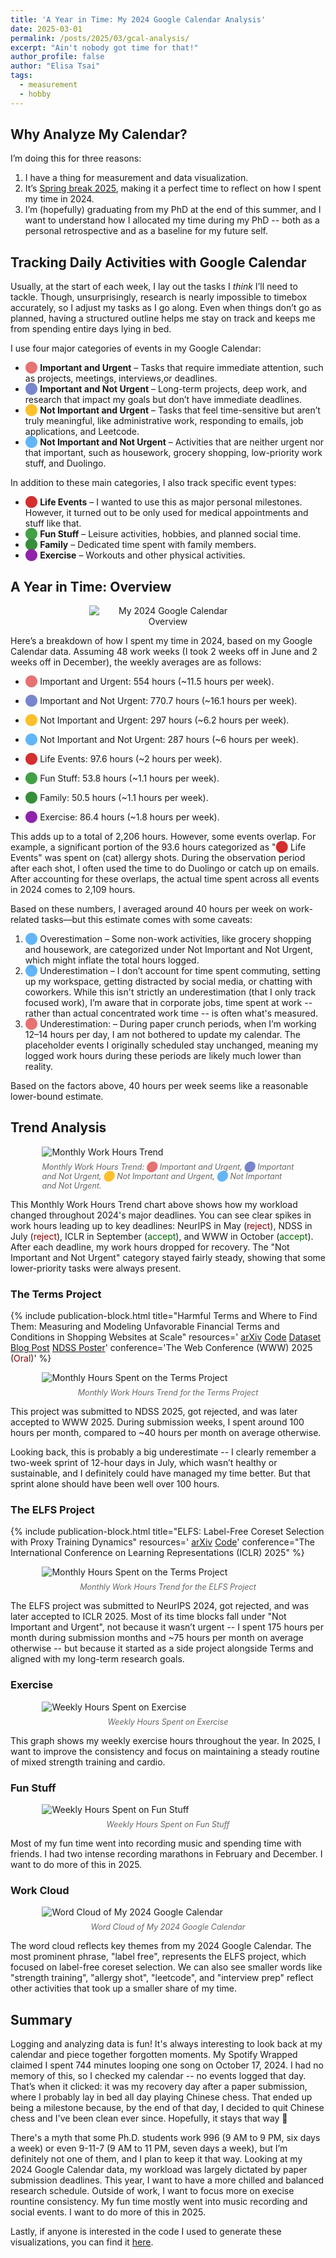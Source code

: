 ```yaml
---
title: 'A Year in Time: My 2024 Google Calendar Analysis'
date: 2025-03-01
permalink: /posts/2025/03/gcal-analysis/
excerpt: "Ain't nobody got time for that!"
author_profile: false
author: "Elisa Tsai"
tags:
  - measurement
  - hobby
---
```


## Why Analyze My Calendar?

I’m doing this for three reasons:
1. I have a thing for measurement and data visualization.
2. It’s [Spring break 2025](https://ro.umich.edu/sites/default/files/calendar/pdfs/Cal_2024-2025.pdf), making it a perfect time to reflect on how I spent my time in 2024.
3. I’m (hopefully) graduating from my PhD at the end of this summer, and I want to understand how I allocated my time during my PhD -- both as a personal retrospective and as a baseline for my future self.

## Tracking Daily Activities with Google Calendar


Usually, at the start of each week, I lay out the tasks I *think* I’ll need to tackle. Though, unsurprisingly, research is nearly impossible to timebox accurately, so I adjust my tasks as I go along. Even when things don’t go as planned, having a structured outline helps me stay on track and keeps me from spending entire days lying in bed.


I use four major categories of events in my Google Calendar:

<ul>
  <li><span style="color: #E57373;">&#11044;</span> <strong>Important and Urgent</strong> – Tasks that require immediate attention, such as projects, meetings, interviews,or deadlines.</li>
  <li><span style="color: #7986CB;">&#11044;</span> <strong>Important and Not Urgent</strong> – Long-term projects, deep work, and research that impact my goals but don’t have immediate deadlines.</li>
  <li><span style="color: #FBC02D;">&#11044;</span> <strong>Not Important and Urgent</strong> – Tasks that feel time-sensitive but aren’t truly meaningful, like administrative work, responding to emails, job applications, and Leetcode.</li>
  <li><span style="color: #64B5F6;">&#11044;</span> <strong>Not Important and Not Urgent</strong> – Activities that are neither urgent nor that important, such as housework, grocery shopping, low-priority work stuff, and Duolingo.</li>
</ul>

<p>In addition to these main categories, I also track specific event types:</p>

<ul>
  <li><span style="color: #D32F2F;">&#11044;</span> <strong>Life Events</strong> – I wanted to use this as major personal milestones. However, it turned out to be only used for medical appointments and stuff like that.</li>
  <li><span style="color: #43A047;">&#11044;</span> <strong>Fun Stuff</strong> – Leisure activities, hobbies, and planned social time.</li>
  <li><span style="color: #388E3C;">&#11044;</span> <strong>Family</strong> – Dedicated time spent with family members.</li>
  <li><span style="color: #8E24AA;">&#11044;</span> <strong>Exercise</strong> – Workouts and other physical activities.</li>
</ul>


## A Year in Time: Overview

<p align="center">
  <img src="/images/gcal_analysis/2024_gcal_overview.png" 
       style="max-width: 50%; 
              width: auto; 
              height: auto; 
              display: block; 
              margin: 0 auto;"
       alt="My 2024 Google Calendar Overview">
</p>


Here’s a breakdown of how I spent my time in 2024, based on my Google Calendar data. Assuming 48 work weeks (I took 2 weeks off in June and 2 weeks off in December), the weekly averages are as follows:

* <span style="color: #E57373;">⬤</span> Important and Urgent: 554 hours (~11.5 hours per week).
* <span style="color: #7986CB;">⬤</span> Important and Not Urgent: 770.7 hours (~16.1 hours per week).
* <span style="color: #FBC02D;">⬤</span> Not Important and Urgent: 297 hours (~6.2 hours per week).
* <span style="color: #64B5F6;">⬤</span> Not Important and Not Urgent: 287 hours (~6 hours per week).

* <span style="color: #D32F2F;">⬤</span> Life Events: 97.6 hours (~2 hours per week).
* <span style="color: #43A047;">⬤</span> Fun Stuff: 53.8 hours (~1.1 hours per week).
* <span style="color: #388E3C;">⬤</span> Family: 50.5 hours (~1.1 hours per week).
* <span style="color: #8E24AA;">⬤</span> Exercise: 86.4 hours (~1.8 hours per week).


This adds up to a total of 2,206 hours. However, some events overlap. For example, a significant portion of the 93.6 hours categorized as "<span style="color: #D32F2F;">⬤</span> Life Events" was spent on (cat) allergy shots. During the observation period after each shot, I often used the time to do Duolingo or catch up on emails. After accounting for these overlaps, the actual time spent across all events in 2024 comes to 2,109 hours.

Based on these numbers, I averaged around 40 hours per week on work-related tasks—but this estimate comes with some caveats:

1. <span style="color: #64B5F6;">⬤</span> Overestimation – Some non-work activities, like grocery shopping and housework, are categorized under Not Important and Not Urgent, which might inflate the total hours logged.
2. <span style="color: #64B5F6;">⬤</span> Underestimation – I don’t account for time spent commuting, setting up my workspace, getting distracted by social media, or chatting with coworkers. While this isn't strictly an underestimation (that I only track focused work), I’m aware that in corporate jobs, time spent at work -- rather than actual concentrated work time -- is often what's measured.
3. <span style="color: #E57373;">⬤</span> Underestimation: – During paper crunch periods, when I’m working 12–14 hours per day, I am not bothered to update my calendar. The placeholder events I originally scheduled stay unchanged, meaning my logged work hours during these periods are likely much lower than reality.

Based on the factors above, 40 hours per week seems like a reasonable lower-bound estimate.


## Trend Analysis

<div style="max-width: 700px; width: 80%; margin: 0 auto;">
  <img src="/images/gcal_analysis/monthly_work_hours_trend.png" 
       style="max-width: 100%; 
              width: auto; 
              height: auto; 
              display: block; 
              margin: 0 auto;"
       alt="Monthly Work Hours Trend">
  <p style="color: #666666; font-size: 0.9em; margin-top: 8px;">
    <em>Monthly Work Hours Trend: <span style="color: #E57373;">⬤</span> Important and Urgent, <span style="color: #7986CB;">⬤</span> Important and Not Urgent, <span style="color: #FBC02D;">⬤</span> Not Important and Urgent, <span style="color: #64B5F6;">⬤</span> Not Important and Not Urgent.</em>
  </p>
</div>

This Monthly Work Hours Trend chart above shows how my workload changed throughout 2024's major deadlines. You can see clear spikes in work hours leading up to key deadlines: NeurIPS in May (<span style="color: #880000">reject</span>), NDSS in July (<span style="color: #880000">reject</span>), ICLR in September (<span style="color: #006400">accept</span>), and WWW in October (<span style="color: #006400">accept</span>). After each deadline, my work hours dropped for recovery. The "Not Important and Not Urgent" category stayed fairly steady, showing that some lower-priority tasks were always present.




### The Terms Project



{% include publication-block.html 
  title="Harmful Terms and Where to Find Them: Measuring and Modeling Unfavorable Financial Terms and Conditions in Shopping Websites at Scale"
  resources='<i class="fas fa-file-pdf"></i> [arXiv](https://www.arxiv.org/abs/2502.01798) <i class="fab fa-github"></i> [Code](https://github.com/eltsai/term_miner) <i class="fas fa-database"> </i> [Dataset](https://huggingface.co/datasets/eltsai/ShopTC-100K) <i class="fab fa-blogger-b"> </i> [Blog Post](https://eltsai.github.io/posts/2025/02/harmful-terms/) <i class="fas fa-bookmark"></i> [NDSS Poster](https://www.ndss-symposium.org/wp-content/uploads/2025-poster-65.pdf)'
  conference='The Web Conference (WWW) 2025 (<span style="color: #880000">Oral</span>)'
%}

<div style="max-width: 700px; width: 80%; margin: 0 auto;">
  <img src="/images/gcal_analysis/monthly_term_project.png" 
       style="max-width: 100%; 
              width: auto; 
              height: auto; 
              display: block; 
              margin: 0 auto;"
       alt="Monthly Hours Spent on the Terms Project">
    <p style="color: #666666; font-size: 0.9em; margin-top: 8px; text-align: center;">
        <em>Monthly Work Hours Trend for the Terms Project</em>
    </p>
</div>



This project was submitted to NDSS 2025, got rejected, and was later accepted to WWW 2025. During submission weeks, I spent around 100 hours per month, compared to ~40 hours per month on average otherwise.

Looking back, this is probably a big underestimate -- I clearly remember a two-week sprint of 12-hour days in July, which wasn’t healthy or sustainable, and I definitely could have managed my time better. But that sprint alone should have been well over 100 hours.

### The ELFS Project


{% include publication-block.html 
    title="ELFS: Label-Free Coreset Selection with Proxy Training Dynamics"
    resources='<i class="fas fa-file-pdf"></i> [arXiv](https://arxiv.org/abs/2406.04273) <i class="fab fa-github"></i> [Code](https://github.com/eltsai/elfs)'
    conference="The International Conference on Learning Representations (ICLR) 2025"
%}


<div style="max-width: 700px; width: 80%; margin: 0 auto;">
  <img src="/images/gcal_analysis/monthly_elfs_project.png" 
       style="max-width: 100%; 
              width: auto; 
              height: auto; 
              display: block; 
              margin: 0 auto;"
       alt="Monthly Hours Spent on the Terms Project">
    <p style="color: #666666; font-size: 0.9em; margin-top: 8px; text-align: center;">
        <em>Monthly Work Hours Trend for the ELFS Project</em>
    </p>
</div>

The ELFS project was submitted to NeurIPS 2024, got rejected, and was later accepted to ICLR 2025. Most of its time blocks fall under "Not Important and Urgent", not because it wasn’t urgent -- I spent 175 hours per month during submission months and ~75 hours per month on average otherwise -- but because it started as a side project alongside Terms and aligned with my long-term research goals.

### Exercise

<div style="max-width: 700px; width: 80%; margin: 0 auto;">
  <img src="/images/gcal_analysis/weekly_exercise_hours_trend.png" 
       style="max-width: 100%; 
              width: auto; 
              height: auto; 
              display: block; 
              margin: 0 auto;"
       alt="Weekly Hours Spent on Exercise">
    <p style="color: #666666; font-size: 0.9em; margin-top: 8px; text-align: center;">
        <em>Weekly Hours Spent on Exercise</em>
    </p>
</div>

This graph shows my weekly exercise hours throughout the year. In 2025, I want to improve the consistency and focus on maintaining a steady routine of mixed strength training and cardio.


### Fun Stuff


<div style="max-width: 700px; width: 80%; margin: 0 auto;">
  <img src="/images/gcal_analysis/weekly_fun_hours_trend.png " 
       style="max-width: 100%; 
              width: auto; 
              height: auto; 
              display: block; 
              margin: 0 auto;"
       alt="Weekly Hours Spent on Fun Stuff">
    <p style="color: #666666; font-size: 0.9em; margin-top: 8px; text-align: center;">
        <em>Weekly Hours Spent on Fun Stuff</em>
    </p>
</div>


Most of my fun time went into recording music and spending time with friends. I had two intense recording marathons in February and December. I want to do more of this in 2025.

### Work Cloud

<div style="max-width: 700px; width: 80%; margin: 0 auto;">
  <img src="/images/gcal_analysis/wordcloud.png" 
       style="max-width: 100%; 
              width: auto; 
              height: auto; 
              display: block; 
              margin: 0 auto;"
       alt="Word Cloud of My 2024 Google Calendar">
    <p style="color: #666666; font-size: 0.9em; margin-top: 8px; text-align: center;">
        <em>Word Cloud of My 2024 Google Calendar</em>
    </p>
</div>

The word cloud reflects key themes from my 2024 Google Calendar. The most prominent phrase, "label free", represents the ELFS project, which focused on label-free coreset selection. We can also see smaller words like "strength training", "allergy shot", "leetcode", and "interview prep" reflect other activities that took up a smaller share of my time.


## Summary


Logging and analyzing data is fun! It's always interesting to look back at my calendar and piece together forgotten moments. My Spotify Wrapped claimed I spent 744 minutes looping one song on October 17, 2024. I had no memory of this, so I checked my calendar -- no events logged that day. That’s when it clicked: it was my recovery day after a paper submission, where I probably lay in bed all day playing Chinese chess. That ended up being a milestone because, by the end of that day, I decided to quit Chinese chess and I've been clean ever since. Hopefully, it stays that way 🤞

There's a myth that some Ph.D. students work 996 (9 AM to 9 PM, six days a week) or even 9-11-7 (9 AM to 11 PM, seven days a week), but I’m definitely not one of them, and I plan to keep it that way. Looking at my 2024 Google Calendar data, my workload was largely dictated by paper submission deadlines. This year, I want to have a more chilled and balanced research schedule. Outside of work, I want to focus more on execise rountine consistency. My fun time mostly went into music recording and social events. I want to do more of this in 2025.

Lastly, if anyone is interested in the code I used to generate these visualizations, you can find it <i class="fab fa-github"></i> [here](https://github.com/eltsai/gcal_analysis).

